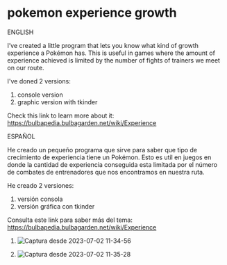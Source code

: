 # pokemon experience growth

ENGLISH

I’ve created a little program that lets you know what kind of growth experience a Pokémon has.
This is useful in games where the amount of experience achieved is limited by the number of fights
of trainers we meet on our route.

I've doned 2 versions:

1. console version
2. graphic version with tkinder

Check this link to learn more about it: https://bulbapedia.bulbagarden.net/wiki/Experience


ESPAÑOL

He creado un pequeño programa que sirve para saber que tipo de crecimiento de experiencia tiene un Pokémon.
Esto es util en juegos en donde la cantidad de experiencia conseguida esta limitada por el número de combates
de entrenadores que nos encontramos en nuestra ruta.

He creado 2 versiones:

1. versión consola
2. versión gráfica con tkinder

Consulta este link para saber más del tema: https://bulbapedia.bulbagarden.net/wiki/Experience


1. ![Captura desde 2023-07-02 11-34-56](https://github.com/enriqueseor/pokemon-exp-python/assets/101838134/3c9546a6-0704-4f51-b25e-a2351b0d8480)

2. ![Captura desde 2023-07-02 11-35-28](https://github.com/enriqueseor/pokemon-exp-python/assets/101838134/29081cf1-d3e7-4abf-b31d-6929c1b33a4e)
